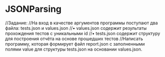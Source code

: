 # JSONParsing
//Задание:
//На вход в качестве аргументов программы поступают два файла: tests.json и values.json
//• values.json содержит результаты прохождения тестов с уникальными id
//• tests.json содержит структуру для построения отчёта на основе прошедших тестов
//Написать программу, которая формирует файл report.json с заполненными полями value для структуры tests.json на основании values.json.
